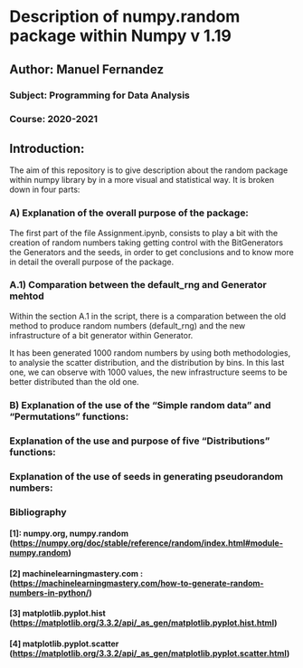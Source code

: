 # Description of numpy.random package within Numpy v 1.19
## Author: Manuel Fernandez
### Subject: Programming for Data Analysis
### Course: 2020-2021

## Introduction:
The aim of this repository is to give description about the random package within numpy library by in a more visual and statistical way. It is broken down in four parts:

### A) Explanation of the overall purpose of the package:
The first part of the file Assignment.ipynb, consists to play a bit with the creation of random numbers taking getting control with the BitGenerators the Generators and the seeds, in order to get conclusions and to know more in detail the overall purpose of the package. 

### A.1) Comparation between the default_rng and Generator mehtod
Within the section A.1 in the script, there is a comparation between the old method to produce random numbers (default_rng) and the new infrastructure of a bit generator within Generator. 

It has been generated 1000 random numbers by using both methodologies, to analysie the scatter distribution, and the distribution by bins. In this last one, we can observe with 1000 values, the new infrastructure seems to be better distributed than the old one.


### B) Explanation of the use of the “Simple random data” and “Permutations” functions:



### Explanation of the use and purpose of five “Distributions” functions:



### Explanation of the use of seeds in generating pseudorandom numbers:


### Bibliography

#### [1]: numpy.org, numpy.random (https://numpy.org/doc/stable/reference/random/index.html#module-numpy.random)
#### [2] machinelearningmastery.com : (https://machinelearningmastery.com/how-to-generate-random-numbers-in-python/)
#### [3] matplotlib.pyplot.hist (https://matplotlib.org/3.3.2/api/_as_gen/matplotlib.pyplot.hist.html)
#### [4] matplotlib.pyplot.scatter (https://matplotlib.org/3.3.2/api/_as_gen/matplotlib.pyplot.scatter.html)